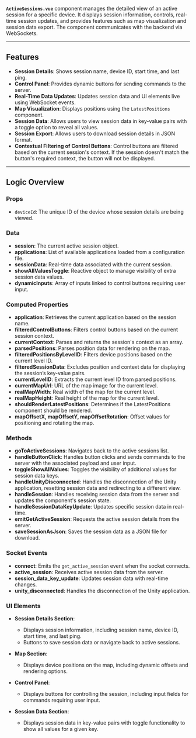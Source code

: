 **`ActiveSessions.vue`** component manages the detailed view of an active session for a specific device. It displays session information, controls, real-time session updates, and provides features such as map visualization and session data export. The component communicates with the backend via WebSockets.

---

## Features

- **Session Details**: Shows session name, device ID, start time, and last ping.
- **Control Panel**: Provides dynamic buttons for sending commands to the server.
- **Real-Time Data Updates**: Updates session data and UI elements live using WebSocket events.
- **Map Visualization**: Displays positions using the `LatestPositions` component.
- **Session Data**: Allows users to view session data in key-value pairs with a toggle option to reveal all values.
- **Session Export**: Allows users to download session details in JSON format.
- **Contextual Filtering of Control Buttons**: Control buttons are filtered based on the current session's context. If the session doesn't match the button's required context, the button will not be displayed.

---

## Logic Overview

### **Props**
- `deviceId`: The unique ID of the device whose session details are being viewed.

### **Data**
- **session**: The current active session object.
- **applications**: List of available applications loaded from a configuration file.
- **sessionData**: Real-time data associated with the current session.
- **showAllValuesToggle**: Reactive object to manage visibility of extra session data values.
- **dynamicInputs**: Array of inputs linked to control buttons requiring user input.

### **Computed Properties**
- **application**: Retrieves the current application based on the session name.
- **filteredControlButtons**: Filters control buttons based on the current session context.
- **currentContext**: Parses and returns the session's context as an array.
- **parsedPositions**: Parses position data for rendering on the map.
- **filteredPositionsByLevelID**: Filters device positions based on the current level ID.
- **filteredSessionData**: Excludes position and context data for displaying the session’s key-value pairs.
- **currentLevelID**: Extracts the current level ID from parsed positions.
- **currentMapUrl**: URL of the map image for the current level.
- **realMapWidth**: Real width of the map for the current level.
- **realMapHeight**: Real height of the map for the current level.
- **shouldRenderLatestPositions**: Determines if the LatestPositions component should be rendered.
- **mapOffsetX, mapOffsetY, mapOffsetRotation**: Offset values for positioning and rotating the map.

### **Methods**
- **goToActiveSessions**: Navigates back to the active sessions list.
- **handleButtonClick**: Handles button clicks and sends commands to the server with the associated payload and user input.
- **toggleShowAllValues**: Toggles the visibility of additional values for session data keys.
- **handleUnityDisconnected**: Handles the disconnection of the Unity application, resetting session data and redirecting to a different view.
- **handleSession**: Handles receiving session data from the server and updates the component's session state.
- **handleSessionDataKeyUpdate**: Updates specific session data in real-time.
- **emitGetActiveSession**: Requests the active session details from the server.
- **saveSessionAsJson**: Saves the session data as a JSON file for download.

### **Socket Events**
- **connect**: Emits the `get_active_session` event when the socket connects.
- **active_session**: Receives active session data from the server.
- **session_data_key_update**: Updates session data with real-time changes.
- **unity_disconnected**: Handles the disconnection of the Unity application.

### **UI Elements**
- **Session Details Section**:
  - Displays session information, including session name, device ID, start time, and last ping.
  - Buttons to save session data or navigate back to active sessions.
  
- **Map Section**:
  - Displays device positions on the map, including dynamic offsets and rendering options.
  
- **Control Panel**:
  - Displays buttons for controlling the session, including input fields for commands requiring user input.

- **Session Data Section**:
  - Displays session data in key-value pairs with toggle functionality to show all values for a given key.